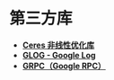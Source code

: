 # 第三方库

- [**Ceres 非线性优化库**](/programming/3rd-party-libs/Ceres/_main.md)
- [**GLOG - Google Log**](/programming/3rd-party-libs/GLOG/_main.md)
- [**GRPC（Google RPC）**](/programming/3rd-party-libs/GRPC/_main.md)

